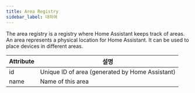 ```yaml
---
title: Area Registry
sidebar_label: 대하여
---
```


The area registry is a registry where Home Assistant keeps track of areas. An area represents a physical location for Home Assistant. It can be used to place devices in different areas.

| Attribute | 설명                                              |
| --------- | ----------------------------------------------- |
| id        | Unique ID of area (generated by Home Assistant) |
| name      | Name of this area                               |